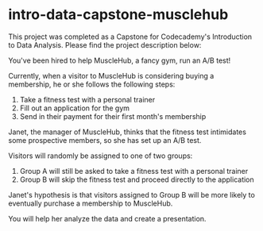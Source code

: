 # intro-data-capstone-musclehub

This project was completed as a Capstone for Codecademy's Introduction to Data Analysis. Please find the project description below:

You've been hired to help MuscleHub, a fancy gym, run an A/B test!

Currently, when a visitor to MuscleHub is considering buying a membership, he or she follows the following steps:

1. Take a fitness test with a personal trainer
2. Fill out an application for the gym
3. Send in their payment for their first month's membership

Janet, the manager of MuscleHub, thinks that the fitness test intimidates some prospective members, so she has set up an A/B test.

Visitors will randomly be assigned to one of two groups:

1. Group A will still be asked to take a fitness test with a personal trainer
2. Group B will skip the fitness test and proceed directly to the application

Janet's hypothesis is that visitors assigned to Group B will be more likely to eventually purchase a membership to MuscleHub.

You will help her analyze the data and create a presentation.
